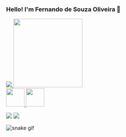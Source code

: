 ### Hello! I'm Fernando de Souza Oliveira 👋

<div>
  <a href="https://github.com/fefoliveira">
  <img weight='420' src='https://github-readme-stats.vercel.app/api?username=fefoliveira&show_icons=true&count_private=true&theme=merko' />
  <img height='188' src='https://github-readme-stats.vercel.app/api/top-langs/?username=fefoliveira&layout=compact&langs_count=16&theme=merko' />
</div>

<div>
  <img height='50' src="https://cdn.jsdelivr.net/gh/devicons/devicon/icons/python/python-original.svg" />
  <img height='50' src="https://cdn.jsdelivr.net/gh/devicons/devicon/icons/c/c-original.svg" />
  
  <!--
  <img height='50' src="https://cdn.jsdelivr.net/gh/devicons/devicon/icons/html5/html5-original.svg" />
  <img height='50' src="https://cdn.jsdelivr.net/gh/devicons/devicon/icons/css3/css3-original.svg" />
  <img height='50' src="https://cdn.jsdelivr.net/gh/devicons/devicon/icons/javascript/javascript-original.svg" />
   -->             
 
</div>

<p></p>
<a href='https://mail.google.com/mail/?view=cm&fs=1&to=ofernando58@gmail.com&su=Hi&body=Say-Something'><img src='https://img.shields.io/badge/Gmail-D14836?style=for-the-badge&logo=gmail&logoColor=white'></a>
<a href='https://www.linkedin.com/in/fernandooliveiraa/'><img src='https://img.shields.io/badge/LinkedIn-0077B5?style=for-the-badge&logo=linkedin&logoColor=white'></a>

![snake gif](https://github.com/fefoliveira/fefoliveira/blob/output/github-contribution-grid-snake.svg)
